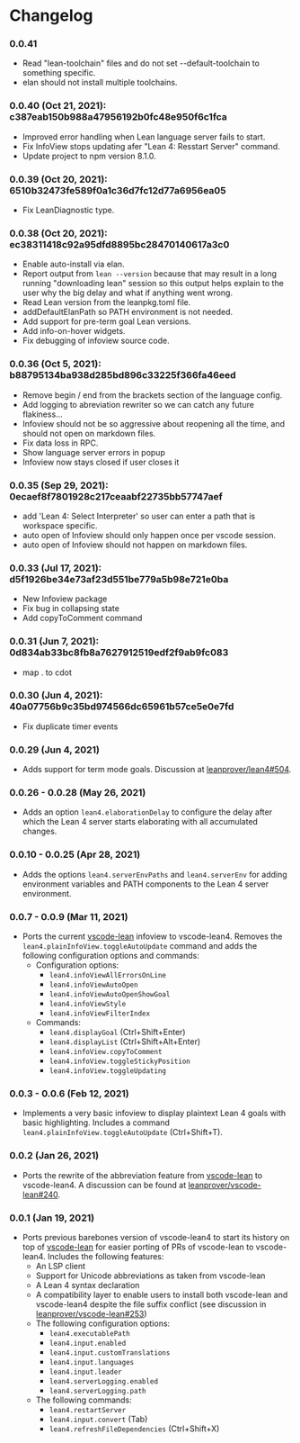 # Changelog

### 0.0.41

- Read "lean-toolchain" files and do not set --default-toolchain to something specific.
- elan should not install multiple toolchains.

### 0.0.40 (Oct 21, 2021): c387eab150b988a47956192b0fc48e950f6c1fca

- Improved error handling when Lean language server fails to start.
- Fix InfoView stops updating afer "Lean 4: Resstart Server" command.
- Update project to npm version 8.1.0.

### 0.0.39 (Oct 20, 2021): 6510b32473fe589f0a1c36d7fc12d77a6956ea05

- Fix LeanDiagnostic type.

### 0.0.38 (Oct 20, 2021): ec38311418c92a95dfd8895bc28470140617a3c0

- Enable auto-install via elan.
- Report output from `lean --version` because that may result in a long running "downloading lean" session so this output helps explain to the user why the big delay and what if anything went wrong.
- Read Lean version from the leanpkg.toml file.
- addDefaultElanPath so PATH environment is not needed.
- Add support for pre-term goal Lean versions.
- Add info-on-hover widgets.
- Fix debugging of infoview source code.

### 0.0.36 (Oct 5, 2021): b88795134ba938d285bd896c33225f366fa46eed

- Remove begin / end from the brackets section of the language config.
- Add logging to abreviation rewriter so we can catch any future flakiness...
- Infoview should not be so aggressive about reopening all the time, and should not open on markdown files.
- Fix data loss in RPC.
- Show language server errors in popup
- Infoview now stays closed if user closes it

### 0.0.35 (Sep 29, 2021): 0ecaef8f7801928c217ceaabf22735bb57747aef

- add 'Lean 4: Select Interpreter' so user can enter a path that is workspace specific.
- auto open of Infoview should only happen once per vscode session.
- auto open of Infoview should not happen on markdown files.

### 0.0.33 (Jul 17, 2021): d5f1926be34e73af23d551be779a5b98e721e0ba

- New Infoview package
- Fix bug in collapsing state
- Add copyToComment command

### 0.0.31 (Jun 7, 2021): 0d834ab33bc8fb8a7627912519edf2f9ab9fc083

- map \. to cdot

### 0.0.30 (Jun 4, 2021): 40a07756b9c35bd974566dc65961b57ce5e0e7fd

- Fix duplicate timer events

### 0.0.29 (Jun 4, 2021)
- Adds support for term mode goals. Discussion at [leanprover/lean4#504](https://github.com/leanprover/lean4/issues/504).

### 0.0.26 - 0.0.28 (May 26, 2021)
- Adds an option `lean4.elaborationDelay` to configure the delay after which the Lean 4 server starts elaborating with all accumulated changes.

### 0.0.10 - 0.0.25 (Apr 28, 2021)
- Adds the options `lean4.serverEnvPaths` and `lean4.serverEnv` for adding environment variables and PATH components to the Lean 4 server environment.

### 0.0.7 - 0.0.9 (Mar 11, 2021)
- Ports the current [vscode-lean](https://github.com/leanprover/vscode-lean) infoview to vscode-lean4. Removes the `lean4.plainInfoView.toggleAutoUpdate` command and adds the following configuration options and commands:
  - Configuration options:
    - `lean4.infoViewAllErrorsOnLine`
    - `lean4.infoViewAutoOpen`
    - `lean4.infoViewAutoOpenShowGoal`
    - `lean4.infoViewStyle`
    - `lean4.infoViewFilterIndex`
  - Commands:
    - `lean4.displayGoal` (Ctrl+Shift+Enter)
    - `lean4.displayList` (Ctrl+Shift+Alt+Enter)
    - `lean4.infoView.copyToComment`
    - `lean4.infoView.toggleStickyPosition`
    - `lean4.infoView.toggleUpdating`

### 0.0.3 - 0.0.6 (Feb 12, 2021)
- Implements a very basic infoview to display plaintext Lean 4 goals with basic highlighting. Includes a command `lean4.plainInfoView.toggleAutoUpdate` (Ctrl+Shift+T).

### 0.0.2 (Jan 26, 2021)
- Ports the rewrite of the abbreviation feature from [vscode-lean](https://github.com/leanprover/vscode-lean) to vscode-lean4. A discussion can be found at [leanprover/vscode-lean#240](https://github.com/leanprover/vscode-lean/pull/240).

### 0.0.1 (Jan 19, 2021)
- Ports previous barebones version of vscode-lean4 to start its history on top of [vscode-lean](https://github.com/leanprover/vscode-lean) for easier porting of PRs of vscode-lean to vscode-lean4. Includes the following features:
  - An LSP client
  - Support for Unicode abbreviations as taken from vscode-lean
  - A Lean 4 syntax declaration
  - A compatibility layer to enable users to install both vscode-lean and vscode-lean4 despite the file suffix conflict (see discussion in [leanprover/vscode-lean#253](https://github.com/leanprover/vscode-lean/pull/253))
  - The following configuration options:
    - `lean4.executablePath`
    - `lean4.input.enabled`
    - `lean4.input.customTranslations`
    - `lean4.input.languages`
    - `lean4.input.leader`
    - `lean4.serverLogging.enabled`
    - `lean4.serverLogging.path`
  - The following commands:
    - `lean4.restartServer`
    - `lean4.input.convert` (Tab)
    - `lean4.refreshFileDependencies` (Ctrl+Shift+X)
